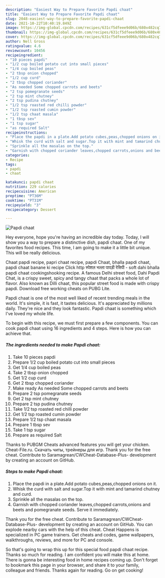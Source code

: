 ```yaml
---
description: "Easiest Way to Prepare Favorite Papdi chaat"
title: "Easiest Way to Prepare Favorite Papdi chaat"
slug: 2048-easiest-way-to-prepare-favorite-papdi-chaat
date: 2021-10-22T10:40:19.849Z
image: https://img-global.cpcdn.com/recipes/631cf5dfeee9d06b/680x482cq70/papdi-chaat-recipe-main-photo.jpg
thumbnail: https://img-global.cpcdn.com/recipes/631cf5dfeee9d06b/680x482cq70/papdi-chaat-recipe-main-photo.jpg
cover: https://img-global.cpcdn.com/recipes/631cf5dfeee9d06b/680x482cq70/papdi-chaat-recipe-main-photo.jpg
author: Nell Gross
ratingvalue: 4.6
reviewcount: 10456
recipeingredient:
- "10 pieces papdi"
- "1/2 cup boiled potato cut into small pieces"
- "1/4 cup boiled peas"
- "2 tbsp onion chopped"
- "1/2 cup curd"
- "2 tbsp chopped coriander"
- "As needed Some chopped carrots and beets"
- "2 tsp pomegranate seeds"
- "2 tsp mint chutney"
- "2 tsp pudina chutney"
- "1/2 tsp roasted red chilli powder"
- "1/2 tsp roasted cumin powder"
- "1/2 tsp chaat masala"
- "1 tbsp sev"
- "1 tsp sugar"
- "as required Salt"
recipeinstructions:
- "Place the papdi in a plate.Add potato cubes,peas,chopped onions on it."
- "Whisk the curd with salt and sugar.Top it with mint and tamarind chutney and curd."
- "Sprinkle all the masalas on the top."
- "Garnish with chopped coriander leaves,chopped carrots,onions and beets and pomegranate seeds. Serve it immediately."
categories:
- Recipe
tags:
- papdi
- chaat

katakunci: papdi chaat 
nutrition: 229 calories
recipecuisine: American
preptime: "PT36M"
cooktime: "PT31M"
recipeyield: "3"
recipecategory: Dessert

---
```



![Papdi chaat](https://img-global.cpcdn.com/recipes/631cf5dfeee9d06b/680x482cq70/papdi-chaat-recipe-main-photo.jpg)

Hey everyone, hope you're having an incredible day today. Today, I will show you a way to prepare a distinctive dish, papdi chaat. One of my favorites food recipes. This time, I am going to make it a little bit unique. This will be really delicious.

Chaat papdi recipe, papri chaat recipe, papdi Chaat, bhalla papdi chaat, papdi chaat banane ki recipe Click http स्पेशल भल्ला पापड़ी रेसिपी - soft dahi bhalla papdi chaat cookingshooking recipe. A famous Delhi street food, Dahi Papdi Chat, is a crispy sweet, spicy and tangy chaat that packs a whole lot of flavor. Also known as Dilli chaat, this popular street food is made with crispy papdi. Download free working cheats on PUBG Lite.

Papdi chaat is one of the most well liked of recent trending meals in the world. It's simple, it is fast, it tastes delicious. It's appreciated by millions daily. They're nice and they look fantastic. Papdi chaat is something which I've loved my whole life.


To begin with this recipe, we must first prepare a few components. You can cook papdi chaat using 16 ingredients and 4 steps. Here is how you can achieve that.

<!--inarticleads1-->

##### The ingredients needed to make Papdi chaat:

1. Take 10 pieces papdi
1. Prepare 1/2 cup boiled potato cut into small pieces
1. Get 1/4 cup boiled peas
1. Take 2 tbsp onion chopped
1. Get 1/2 cup curd
1. Get 2 tbsp chopped coriander
1. Make ready As needed Some chopped carrots and beets
1. Prepare 2 tsp pomegranate seeds
1. Get 2 tsp mint chutney
1. Prepare 2 tsp pudina chutney
1. Take 1/2 tsp roasted red chilli powder
1. Get 1/2 tsp roasted cumin powder
1. Prepare 1/2 tsp chaat masala
1. Prepare 1 tbsp sev
1. Take 1 tsp sugar
1. Prepare as required Salt


Thanks to PUBGM Cheats advanced features you will get your chicken. Cheat-File.ru. Скачать читы, трейнеры для игр. Thank you for the free cheat. Contribute to Saramagrean/CWCheat-Database-Plus- development by creating an account on GitHub. 

<!--inarticleads2-->

##### Steps to make Papdi chaat:

1. Place the papdi in a plate.Add potato cubes,peas,chopped onions on it.
1. Whisk the curd with salt and sugar.Top it with mint and tamarind chutney and curd.
1. Sprinkle all the masalas on the top.
1. Garnish with chopped coriander leaves,chopped carrots,onions and beets and pomegranate seeds. Serve it immediately.


Thank you for the free cheat. Contribute to Saramagrean/CWCheat-Database-Plus- development by creating an account on GitHub. You can explode nearby cars with the help of this cheat. Cheat Happens is specialized in PC game trainers. Get cheats and codes, game wallpapers, walkthroughs, reviews, and more for PC and console. 

So that's going to wrap this up for this special food papdi chaat recipe. Thanks so much for reading. I am confident you will make this at home. There is gonna be interesting food in home recipes coming up. Don't forget to bookmark this page in your browser, and share it to your family, colleague and friends. Thanks again for reading. Go on get cooking!
